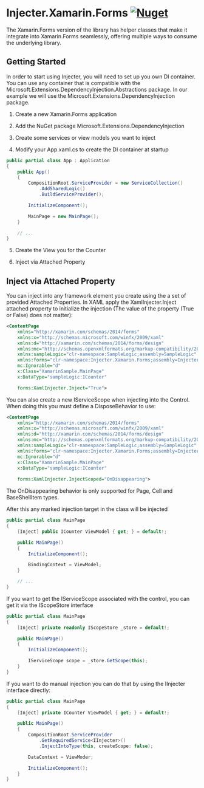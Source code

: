 # Injecter.Xamarin.Forms [![Nuget](https://img.shields.io/nuget/v/Injecter.Xamarin.Forms)](https://www.nuget.org/packages/Injecter.Xamarin.Forms/)

The Xamarin.Forms version of the library has helper classes that make it integrate into Xamarin.Forms seamlessly, offering multiple ways to consume the underlying library.

## Getting Started

In order to start using Injecter, you will need to set up you own DI container. You can use any container that is compatible with the Microsoft.Extensions.DependencyInjection.Abstractions package. In our example we will use the Microsoft.Extensions.DependencyInjection package.

1. Create a new Xamarin.Forms application

2. Add the NuGet package Microsoft.Extensions.DependencyInjection

3. Create some services or view models you want to inject

4. Modify your App.xaml.cs to create the DI container at startup

```csharp
public partial class App : Application
{
    public App()
    {
        CompositionRoot.ServiceProvider = new ServiceCollection()
            .AddSharedLogic()
            .BuildServiceProvider();

        InitializeComponent();

        MainPage = new MainPage();
    }

    // ...
}
```

5. Create the View you for the Counter

6. Inject via Attached Property

## Inject via Attached Property

You can inject into any framework element you create using the a set of provided Attached Properties. In XAML apply the XamlInjecter.Inject attached property to initialize the injection (The value of the property (True or False) does not matter):

```xml
<ContentPage
    xmlns="http://xamarin.com/schemas/2014/forms"
    xmlns:x="http://schemas.microsoft.com/winfx/2009/xaml"
    xmlns:d="http://xamarin.com/schemas/2014/forms/design"
    xmlns:mc="http://schemas.openxmlformats.org/markup-compatibility/2006"
    xmlns:sampleLogic="clr-namespace:SampleLogic;assembly=SampleLogic"
    xmlns:forms="clr-namespace:Injecter.Xamarin.Forms;assembly=Injecter.Xamarin.Forms"
    mc:Ignorable="d"
    x:Class="XamarinSample.MainPage"
    x:DataType="sampleLogic:ICounter"

    forms:XamlInjecter.Inject="True">
```

You can also create a new IServiceScope when injecting into the Control. When doing this you must define a DisposeBehavior to use:

```xml
<ContentPage
    xmlns="http://xamarin.com/schemas/2014/forms"
    xmlns:x="http://schemas.microsoft.com/winfx/2009/xaml"
    xmlns:d="http://xamarin.com/schemas/2014/forms/design"
    xmlns:mc="http://schemas.openxmlformats.org/markup-compatibility/2006"
    xmlns:sampleLogic="clr-namespace:SampleLogic;assembly=SampleLogic"
    xmlns:forms="clr-namespace:Injecter.Xamarin.Forms;assembly=Injecter.Xamarin.Forms"
    mc:Ignorable="d"
    x:Class="XamarinSample.MainPage"
    x:DataType="sampleLogic:ICounter"
    
    forms:XamlInjecter.InjectScoped="OnDisappearing">
```

The OnDisappearing behavior is only supported for Page, Cell and BaseShellItem types.

After this any marked injection target in the class will be injected

```csharp
public partial class MainPage
{
    [Inject] public ICounter ViewModel { get; } = default!;

    public MainPage()
    {
        InitializeComponent();

        BindingContext = ViewModel;
    }

    // ...
}
```

If you want to get the IServiceScope associated with the control, you can get it via the IScopeStore interface

```csharp
public partial class MainPage
{
    [Inject] private readonly IScopeStore _store = default!;

    public MainPage()
    {
        InitializeComponent();

        IServiceScope scope = _store.GetScope(this);
    }
}
```

If you want to do manual injection you can do that by using the IInjecter interface directly:
```csharp
public partial class MainPage
{
    [Inject] private ICounter ViewModel { get; } = default!;

    public MainPage()
    {
        CompositionRoot.ServiceProvider
            .GetRequiredService<IInjecter>()
            .InjectIntoType(this, createScope: false);

        DataContext = ViewModer;

        InitializeComponent();
    }
}
```
